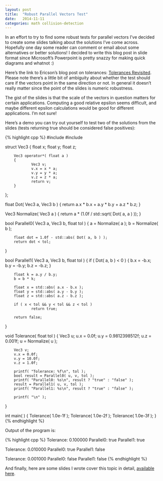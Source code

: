 ```yaml
---
layout: post
title:  "Robust Parallel Vectors Test"
date:   2014-11-11
categories: math collision-detection
---
```

In an effort to try to find some robust tests for parallel vectors I’ve decided to create some slides talking about the solutions I’ve come across. Hopefully one day some reader can comment or email about some alternatives or better solutions! I decided to write this blog post in slide format since Microsoft’s Powerpoint is pretty snazzy for making quick diagrams and whatnot :)

Here’s the link to Ericson’s blog post on tolerances: [Tolerances Revisited](http://realtimecollisiondetection.net/pubs/Tolerances/). Please note there’s a little bit of ambiguity about whether the test should care if the vectors point in the same direction or not. In general it doesn’t really matter since the point of the slides is numeric robustness.

The gist of the slides is that the scale of the vectors in question matters for certain applications. Computing a good relative epsilon seems difficult, and maybe different epsilon calculations would be good for different applications. I’m not sure!

Here’s a demo you can try out yourself to test two of the solutions from the slides (tests returning true should be considered false positives):

{% highlight cpp %}
#include <cstdio>
#include <cmath>

struct Vec3
{
        float x;
        float y;
        float z;

        Vec3 operator*( float a )
        {
                Vec3 v;
                v.x = x * a;
                v.y = y * a;
                v.z = z * a;
                return v;
        }
};

float Dot( Vec3 a, Vec3 b )
{
        return a.x * b.x + a.y * b.y + a.z * b.z;
}

Vec3 Normalize( Vec3 a )
{
        return a * (1.0f / std::sqrt( Dot( a, a ) ));
}

bool Parallel0( Vec3 a, Vec3 b, float tol )
{
        a = Normalize( a );
        b = Normalize( b );

        float dot = 1.0f - std::abs( Dot( a, b ) );
        return dot < tol;
}

bool Parallel1( Vec3 a, Vec3 b, float tol )
{
        if ( Dot( a, b ) < 0 )
        {
                b.x = -b.x;
                b.y = -b.y;
                b.z = -b.z;
        }

        float k = a.y / b.y;
        b = b * k;

        float x = std::abs( a.x - b.x );
        float y = std::abs( a.y - b.y );
        float z = std::abs( a.z - b.z );

        if ( x < tol && y < tol && z < tol )
                return true;

        return false;
}

void Tolerance( float tol )
{
        Vec3 u;
        u.x = 0.0f;
        u.y = 0.9812398512f;
        u.z = 0.001f;
        u = Normalize( u );

        Vec3 v;
        v.x = 0.0f;
        v.y = 10.0f;
        v.z = 1.0f;

        printf( "Tolerance: %f\n", tol );
        bool result = Parallel0( u, v, tol );
        printf( "Parallel0: %s\n", result ? "true" : "false" );
        result = Parallel1( u, v, tol );
        printf( "Parallel1: %s\n", result ? "true" : "false" );

        printf( "\n" );
}

int main( )
{
        Tolerance( 1.0e-1f );
        Tolerance( 1.0e-2f );
        Tolerance( 1.0e-3f );
}
{% endhighlight %}

Output of the program is:

{% highlight cpp %}
Tolerance: 0.100000
Parallel0: true
Parallel1: true

Tolerance: 0.010000
Parallel0: true
Parallel1: false

Tolerance: 0.001000
Parallel0: false
Parallel1: false
{% endhighlight %}
                                          
And finally, here are some slides I wrote cover this topic in detail, [available here](https://github.com/RandyGaul/randygaul.github.io/raw/gh-pages/assets/ParallelVectors.pdf).
